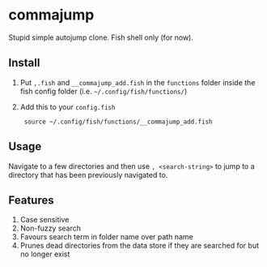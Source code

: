 # commajump

Stupid simple autojump clone. Fish shell only (for now).

## Install

1. Put `,.fish` and `__commajump_add.fish` in the `functions` folder inside the
   fish config folder (i.e. `~/.config/fish/functions/`)
2. Add this to your `config.fish`

		source ~/.config/fish/functions/__commajump_add.fish

## Usage

Navigate to a few directories and then use `, <search-string>` to jump to a
directory that has been previously navigated to.

## Features

1. Case sensitive
2. Non-fuzzy search
3. Favours search term in folder name over path name
4. Prunes dead directories from the data store if they are searched for but no
   longer exist

